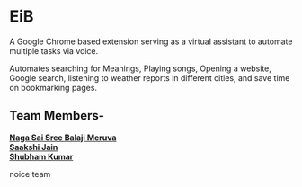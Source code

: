 # EiB

A Google Chrome based extension serving as a virtual assistant to automate multiple tasks via voice.

Automates searching for Meanings, Playing songs, Opening a website, Google search, listening to weather reports in different cities, and save
time on bookmarking pages.

## Team Members-

[**Naga Sai Sree Balaji Meruva**](https://github.com/BLJS2warchief) <br />
[**Saakshi Jain**](https://github.com/sa4k5hi) <br />
[**Shubham Kumar**](https://github.com/The-Deadly)

noice team

